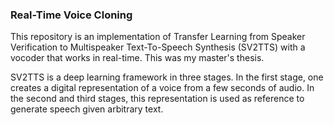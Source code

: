 ### Real-Time Voice Cloning
This repository is an implementation of Transfer Learning from Speaker Verification to Multispeaker Text-To-Speech Synthesis (SV2TTS) with a vocoder that works in real-time. This was my master's thesis.

SV2TTS is a deep learning framework in three stages. In the first stage, one creates a digital representation of a voice from a few seconds of audio. In the second and third stages, this representation is used as reference to generate speech given arbitrary text.
